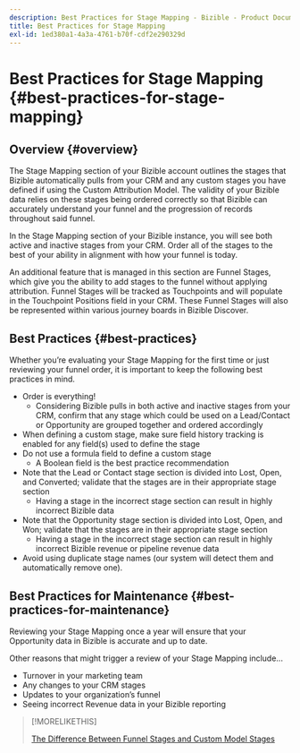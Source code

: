 ```yaml
---
description: Best Practices for Stage Mapping - Bizible - Product Documentation
title: Best Practices for Stage Mapping
exl-id: 1ed380a1-4a3a-4761-b70f-cdf2e290329d
---
```

# Best Practices for Stage Mapping {#best-practices-for-stage-mapping}

## Overview {#overview}

The Stage Mapping section of your Bizible account outlines the stages that Bizible automatically pulls from your CRM and any custom stages you have defined if using the Custom Attribution Model. The validity of your Bizible data relies on these stages being ordered correctly so that Bizible can accurately understand your funnel and the progression of records throughout said funnel.

In the Stage Mapping section of your Bizible instance, you will see both active and inactive stages from your CRM. Order all of the stages to the best of your ability in alignment with how your funnel is today.

An additional feature that is managed in this section are Funnel Stages, which give you the ability to add stages to the funnel without applying attribution. Funnel Stages will be tracked as Touchpoints and will populate in the Touchpoint Positions field in your CRM. These Funnel Stages will also be represented within various journey boards in Bizible Discover.

## Best Practices {#best-practices}

Whether you’re evaluating your Stage Mapping for the first time or just reviewing your funnel order, it is important to keep the following best practices in mind.

* Order is everything!
  * Considering Bizible pulls in both active and inactive stages from your CRM, confirm that any stage which could be used on a Lead/Contact or Opportunity are grouped together and ordered accordingly
* When defining a custom stage, make sure field history tracking is enabled for any field(s) used to define the stage
* Do not use a formula field to define a custom stage
  * A Boolean field is the best practice recommendation
* Note that the Lead or Contact stage section is divided into Lost, Open, and Converted; validate that the stages are in their appropriate stage section
  * Having a stage in the incorrect stage section can result in highly incorrect Bizible data
* Note that the Opportunity stage section is divided into Lost, Open, and Won; validate that the stages are in their appropriate stage section
  * Having a stage in the incorrect stage section can result in highly incorrect Bizible revenue or pipeline revenue data
* Avoid using duplicate stage names (our system will detect them and automatically remove one).

## Best Practices for Maintenance {#best-practices-for-maintenance}

Reviewing your Stage Mapping once a year will ensure that your Opportunity data in Bizible is accurate and up to date.

Other reasons that might trigger a review of your Stage Mapping include...

* Turnover in your marketing team
* Any changes to your CRM stages
* Updates to your organization’s funnel
* Seeing incorrect Revenue data in your Bizible reporting

>[!MORELIKETHIS]
>
>[The Difference Between Funnel Stages and Custom Model Stages](/help/advanced-marketo-measure-features/custom-attribution-models/custom-attribution-model-and-setup.md#the-difference-between-funnel-stages-and-custom-model-stages)
